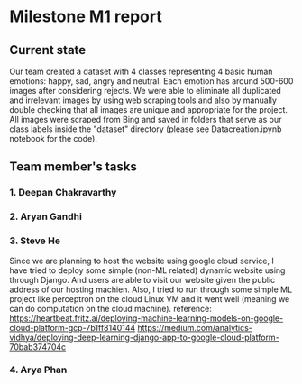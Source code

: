 # Milestone M1 report
## Current state

Our team created a dataset with 4 classes representing 4 basic human emotions: happy, sad, angry and neutral. Each emotion has around 500-600 images after considering rejects. We were able to eliminate all duplicated and irrelevant images by using web scraping tools and also by manually double checking that all images are unique and appropriate for the project. All images were scraped from Bing and saved in folders that serve as our class labels inside the "dataset" directory (please see Datacreation.ipynb notebook for the code). 



## Team member's tasks
### 1. Deepan Chakravarthy
### 2. Aryan Gandhi
### 3. Steve He
Since we are planning to host the website using google cloud service, I have tried to deploy some simple (non-ML related) dynamic website using through Django. And users are able to visit our website given the public address of our hosting machien.
Also, I tried to run through some simple ML project like perceptron on the cloud Linux VM and it went well (meaning we can do computation on the cloud machine).
reference:
https://heartbeat.fritz.ai/deploying-machine-learning-models-on-google-cloud-platform-gcp-7b1ff8140144
https://medium.com/analytics-vidhya/deploying-deep-learning-django-app-to-google-cloud-platform-70bab374704c
### 4. Arya Phan
